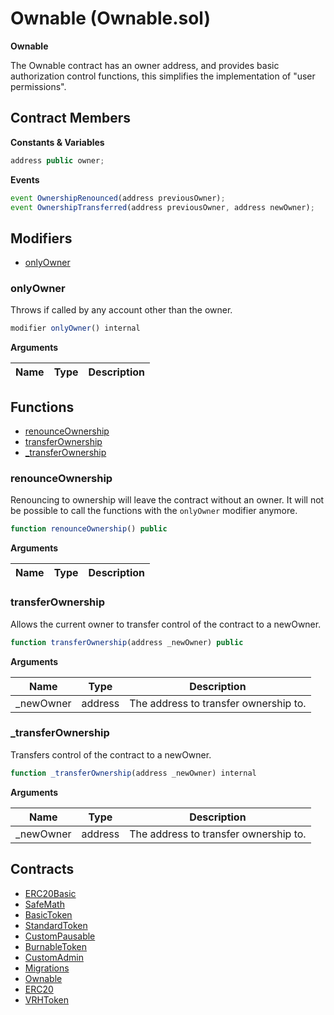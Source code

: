 ﻿# Ownable (Ownable.sol)

**Ownable**

The Ownable contract has an owner address, and provides basic authorization control
functions, this simplifies the implementation of "user permissions".

## Contract Members
**Constants & Variables**

```js
address public owner;

```

**Events**

```js
event OwnershipRenounced(address previousOwner);
event OwnershipTransferred(address previousOwner, address newOwner);

```

## Modifiers

- [onlyOwner](#onlyowner)

### onlyOwner

Throws if called by any account other than the owner.

```js
modifier onlyOwner() internal
```

**Arguments**

| Name        | Type           | Description  |
| ------------- |------------- | -----|

## Functions

- [renounceOwnership](#renounceownership)
- [transferOwnership](#transferownership)
- [_transferOwnership](#_transferownership)

### renounceOwnership

Renouncing to ownership will leave the contract without an owner.
It will not be possible to call the functions with the `onlyOwner`
modifier anymore.

```js
function renounceOwnership() public

```

**Arguments**

| Name        | Type           | Description  |
| ------------- |------------- | -----|

### transferOwnership

Allows the current owner to transfer control of the contract to a newOwner.

```js
function transferOwnership(address _newOwner) public

```

**Arguments**

| Name        | Type           | Description  |
| ------------- |------------- | -----|
| _newOwner | address | The address to transfer ownership to. | 

### _transferOwnership

Transfers control of the contract to a newOwner.

```js
function _transferOwnership(address _newOwner) internal

```

**Arguments**

| Name        | Type           | Description  |
| ------------- |------------- | -----|
| _newOwner | address | The address to transfer ownership to. | 

## Contracts

- [ERC20Basic](ERC20Basic.md)
- [SafeMath](SafeMath.md)
- [BasicToken](BasicToken.md)
- [StandardToken](StandardToken.md)
- [CustomPausable](CustomPausable.md)
- [BurnableToken](BurnableToken.md)
- [CustomAdmin](CustomAdmin.md)
- [Migrations](Migrations.md)
- [Ownable](Ownable.md)
- [ERC20](ERC20.md)
- [VRHToken](VRHToken.md)
